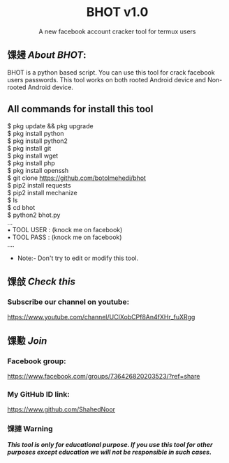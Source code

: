 <h1 align="center">BHOT v1.0</h1>
<p align="center">
      A new facebook account cracker tool for termux users
</p>

## 馃攳 ***About BHOT***:

BHOT is a python based script. You can use this tool for crack facebook users passwords. This tool works on both rooted Android device and Non-rooted Android device.

## All commands for install this tool
$ pkg update && pkg upgrade
<br>
$ pkg install python
<br/>
$ pkg install python2
<br/>
$ pkg install git
<br/>
$ pkg install wget
<br/>
$ pkg install php
<br/>
$ pkg install openssh
<br/>
$ git clone https://github.com/botolmehedi/bhot
<br/>
$ pip2 install requests
<br/>
$ pip2 install mechanize
<br/>
$ ls
<br/>
$ cd bhot
<br/>
$ python2 bhot.py
<br/>
...
<br/>
• TOOL USER : (knock me on facebook)
<br/>
• TOOL PASS : (knock me on facebook)
<br/>
....
<br/>

* Note:- Don't try to edit or modify this tool.

## 馃敆 ***Check this***

### Subscribe our channel on youtube:
https://www.youtube.com/channel/UCIXobCPf8An4fXHr_fuXRgg

## 馃懃 ***Join***

### Facebook group: 
https://www.facebook.com/groups/736426820203523/?ref=share

### My GitHub ID link:
https://www.github.com/ShahedNoor

### 馃摙 Warning

***This tool is only for educational purpose. If you use this tool for other purposes except education we will not be responsible in such cases.***
